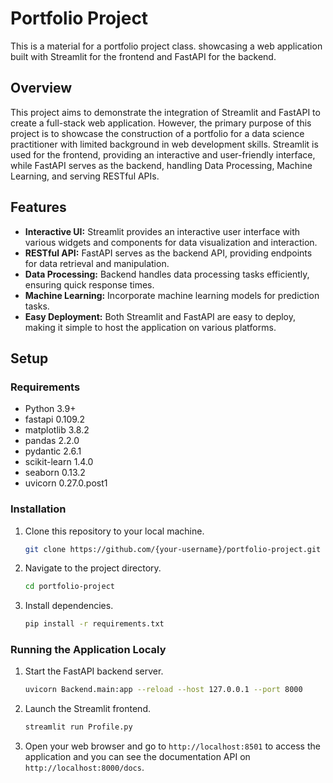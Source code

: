 # Portfolio Project

This is a material for a portfolio project class. showcasing a web application built with Streamlit for the frontend and FastAPI for the backend.

## Overview

This project aims to demonstrate the integration of Streamlit and FastAPI to create a full-stack web application. However, the primary purpose of this project is to showcase the construction of a portfolio for a data science practitioner with limited background in web development skills.
Streamlit is used for the frontend, providing an interactive and user-friendly interface, while FastAPI serves as the backend, handling Data Processing, Machine Learning, and serving RESTful APIs.

## Features

- **Interactive UI:** Streamlit provides an interactive user interface with various widgets and components for data visualization and interaction.
- **RESTful API:** FastAPI serves as the backend API, providing endpoints for data retrieval and manipulation.
- **Data Processing:** Backend handles data processing tasks efficiently, ensuring quick response times.
- **Machine Learning:** Incorporate machine learning models for prediction tasks.
- **Easy Deployment:** Both Streamlit and FastAPI are easy to deploy, making it simple to host the application on various platforms.

## Setup

### Requirements

- Python 3.9+
- fastapi 0.109.2
- matplotlib 3.8.2
- pandas 2.2.0
- pydantic 2.6.1
- scikit-learn 1.4.0
- seaborn 0.13.2
- uvicorn 0.27.0.post1

### Installation

1. Clone this repository to your local machine.
    ```bash
    git clone https://github.com/{your-username}/portfolio-project.git
    ```

2. Navigate to the project directory.
    ```bash
    cd portfolio-project
    ```

3. Install dependencies.
    ```bash
    pip install -r requirements.txt
    ```

### Running the Application Localy

1. Start the FastAPI backend server.
    ```bash
    uvicorn Backend.main:app --reload --host 127.0.0.1 --port 8000
    ```

2. Launch the Streamlit frontend.
    ```bash
    streamlit run Profile.py
    ```

3. Open your web browser and go to `http://localhost:8501` to access the application and you can see the documentation API on `http://localhost:8000/docs`.



